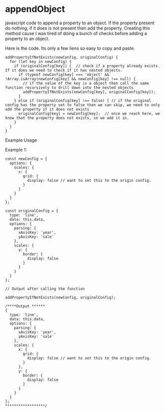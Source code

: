 # appendObject
javascript code to append a property to an object. If the property present do nothing, if it does is not present then add the property. Creating this method cause I was tired of doing a bunch of checks before adding a property to an object. 

Here is the code. Its only a few liens so easy to copy and paste. 

```
addPropertyIfNotExists(newConfig, originalConfig) {
  for (let key in newConfig) {
    if (originalConfig[key]) {  // check if a property already exists. If it does we need to check if it has nested objects. 
      if (typeof newConfig[key] === 'object' && !Array.isArray(newConfig[key] && newConfig[key] !== null) {
        // if the value of the key is a object then call the same function recursively to drill down into the nested objects
        addPropertyIfNotExists(newConfig[key], originalConfig[key]);
      } 
    } else if (originalConfig[key] !== false) { // if the original config has the property set to false then we can skip, we need to only add the property if it does not exists
      originalConfig[key] = newConfig[key];  // once we reach here, we know that the property does not exists, so we add it in. 
    }
  }
}
```

Example Usage 

Example 1: 
```
const newConfig = {
  options: {
    scales: {
      x: {
        grid: {
          display: false // want to set this to the origin config. 
        }
      }
    }
  }
};

const originalConfig = {
  type: 'line',
  data: this.data,
  options: {
    parsing: {
      xAxisKey: 'year',
      yAxisKey: 'sale'
    },
    scales: {
      y: {
        border: {
          display: false
        }
      }
    }
  }
};

// Output after calling the function 

addPropertyIfNotExists(newConfig, originalConfig);

/****Output ******
{
  type: 'line',
  data: this.data,
  options: {
    parsing: {
      xAxisKey: 'year',
      yAxisKey: 'sale'
    },
    scales: {
      x: {
        grid: {
          display: false // want to set this to the origin config. 
        }
      },
      y: {
        border: {
          display: false
        }
      }
    }
  }
};
******************/
```

